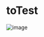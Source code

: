 # toTest
![image](https://github.com/kryska666/toTest/assets/100037119/6eef1f15-df36-4fb1-813d-15178c908bcd)
